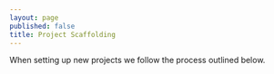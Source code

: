```yaml
---
layout: page
published: false
title: Project Scaffolding
---
```


When setting up new projects we follow the process outlined below.
